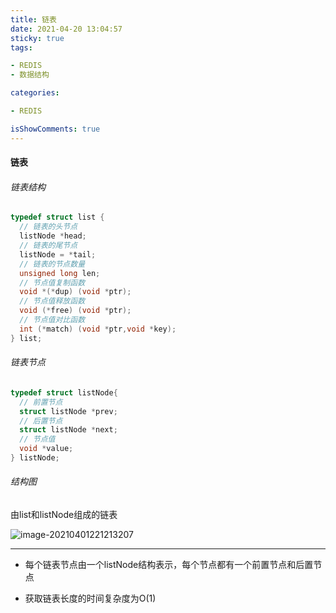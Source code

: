 ```yaml
---
title: 链表
date: 2021-04-20 13:04:57
sticky: true
tags:

- REDIS
- 数据结构

categories:

- REDIS

isShowComments: true
---
```


#### 链表

###### 链表结构

```c
typedef struct list {
  // 链表的头节点
  listNode *head;
  // 链表的尾节点
  listNode = *tail;
  // 链表的节点数量
  unsigned long len;
  // 节点值复制函数
  void *(*dup) (void *ptr);
  // 节点值释放函数
  void (*free) (void *ptr);
  // 节点值对比函数
  int (*match) (void *ptr,void *key);
} list;
```

###### 链表节点

```c
typedef struct listNode{
  // 前置节点
  struct listNode *prev;
  // 后置节点
  struct listNode *next;
  // 节点值
  void *value;
} listNode;
```

###### 结构图

由list和listNode组成的链表

![image-20210401221213207](https://markdown-1301775995.cos.ap-nanjing.myqcloud.com/image-20210401221213207.png)

---

- 每个链表节点由一个listNode结构表示，每个节点都有一个前置节点和后置节点

- 获取链表长度的时间复杂度为O(1)
